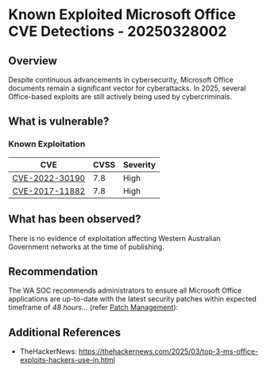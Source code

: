# Known Exploited Microsoft Office CVE Detections - 20250328002

## Overview

Despite continuous advancements in cybersecurity, Microsoft Office documents remain a significant vector for cyberattacks. In 2025, several Office-based exploits are still actively being used by cybercriminals.

## What is vulnerable?

### Known Exploitation

| CVE                                                               | CVSS | Severity |
| ----------------------------------------------------------------- | ---- | -------- |
| [CVE-2022-30190](https://nvd.nist.gov/vuln/detail/cve-2022-30190) | 7.8  | High     |
| [CVE-2017-11882](https://nvd.nist.gov/vuln/detail/cve-2017-11882) | 7.8  | High     |

## What has been observed?

There is no evidence of exploitation affecting Western Australian Government networks at the time of publishing.

## Recommendation

The WA SOC recommends administrators to ensure all Microsoft Office applications are up-to-date with the latest security patches within expected timeframe of *48 hours...* (refer [Patch Management](../guidelines/patch-management.md)):

## Additional References

- TheHackerNews: <https://thehackernews.com/2025/03/top-3-ms-office-exploits-hackers-use-in.html>

